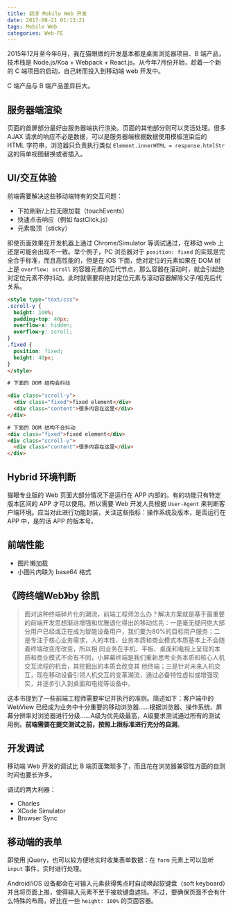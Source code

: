 ```yaml
---
title: 初涉 Mobile Web 开发
date: 2017-08-21 01:13:21
tags: Mobile Web
categories: Web-FE
---
```


2015年12月至今年6月，我在猫眼做的开发基本都是桌面浏览器项目、B 端产品，技术栈是 Node.js/Koa + Webpack + React.js。从今年7月份开始，趁着一个新的 C 端项目的启动，自己转而投入到移动端 web 开发中。

C 端产品与 B 端产品差异巨大。

<!-- more -->

## 服务器端渲染

页面的首屏部分最好由服务器端执行渲染。页面的其他部分则可以灵活处理。很多 AJAX 请求的响应不必是数据，可以是服务器端根据数据使用模板渲染后的 HTML 字符串，浏览器只负责执行类似 `Element.innerHTML = response.htmlStr` 这的简单视图替换或者插入。

## UI/交互体验

前端需要解决这些移动端特有的交互问题：

+ 下拉刷新/上拉无限加载（touchEvents）
+ 快速点击响应（例如 fastClick.js）
+ 元素吸顶（sticky）

即使页面效果在开发机器上通过 Chrome/Simulator 等调试通过，在移动 web 上还是可能会出现不一致。举个例子，PC 浏览器对于 `position: fixed` 的实现是完全合乎标准，而且高性能的，但是在 iOS 下面，绝对定位的元素如果在 DOM 树上是 `overflow: scroll` 的容器元素的后代节点，那么容器在滚动时，就会引起绝对定位元素不停抖动。此时就需要将绝对定位元素与滚动容器解除父子/祖先后代关系。

``` html
<style type="text/css">
.scroll-y {
  height: 100%;
  padding-top: 40px;
  overflow-x: hidden;
  overflow-y: scroll;
}
.fixed {
  position: fixed;
  height: 40px;
}
</style>

# 下面的 DOM 结构会抖动

<div class="scroll-y">
  <div class="fixed">fixed element</div>
  <div class="content">很多内容在这里</div>
</div>

# 下面的 DOM 结构不会抖动
<div class="fixed">fixed element</div>
<div class="scroll-y">
  <div class="content">很多内容在这里</div>
</div>
```


## Hybrid 环境判断

猫眼专业版的 Web 页面大部分情况下是运行在 APP 内部的。有的功能只有特定版本区间的 APP 才可以使用。所以需要 Web 开发人员根据 `User-Agent` 来判断客户端环境。应当对此进行功能封装，关注这些指标：操作系统及版本，是否运行在 APP 中，是的话 APP 的版本号。


## 前端性能

+ 图片懒加载
+ 小图片内联为 base64 格式

## 《跨终端Web》by 徐凯

> 面对这种终端碎片化的潮流，前端工程师怎么办？解决方案就是基于最重要的前端开发思想渐进增强和优雅退化得出的移动优先：一是毫无疑问绝大部分用户已经或正在成为智能设备用户，我们要为80%的目标用户服务；二是专注于核心业务需求，人的本性、业务本质和商业模式本质基本上不会随着终端改变而改变，所以相 同业务在手机、平板、桌面和电视上呈现的本质和商业模式不会有不同，小屏幕终端是我们重新思考业务本质和核心人机交互流程的机会，其挖掘出的本质会改变其 他终端；三是针对未来人机交互，现在移动设备引领人机交互的变革潮流，通过必备特性虚拟或增强现实，并逐步引入到桌面和电视等设备中。

这本书提到了一些前端工程师需要牢记并执行的准则。简述如下：客户端中的 WebView 已经成为业务中十分重要的移动浏览器……根据浏览器、操作系统、屏幕分辨率对浏览器进行分级……A级为优先级最高，A级要求测试通过所有的测试用例。**前端需要在提交测试之前，按照上限标准进行充分的自测**。

## 开发调试

移动端 Web 开发的调试比 B 端页面繁琐多了，而且花在浏览器兼容性方面的自测时间也要长许多。

调试的两大利器：

+ Charles
+ XCode Simulator
+ Browser Sync

## 移动端的表单

即使用 jQuery，也可以较方便地实时收集表单数据：在 `form` 元素上可以监听 `input` 事件，实时进行处理。

Android/iOS 设备都会在可输入元素获得焦点时自动唤起软键盘（soft keyboard）并且将页面上推，使得输入元素不至于被软键盘遮挡。不过，要确保页面不会有什么特殊的布局，好比在一些 `height: 100%` 的页面容器。

